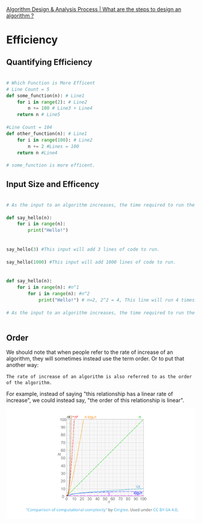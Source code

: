 [Algorithm Design & Analysis Process | What are the steps to design an algorithm ?](https://www.youtube.com/watch?v=6BWvV4xVh8U&list=PLftH_KTPtiBKPAbFwv0srGgzxVZFm65JX)

# Efficiency

## Quantifying Efficiency



```python

# Which Function is More Efficent
# Line Count = 5
def some_function(n): # Line1
    for i in range(2): # Line2
        n += 100 # Line3 + Line4
    return n # Line5

#Line Count = 104
def other_function(n): # Line1
    for i in range(100): # Line2
        n += 2 #Lines = 100 
    return n #Line4

# some_function is more efficent.

```

## Input Size and Efficency

```python

# As the input to an algorithm increases, the time required to run the algorithm may also increase.

def say_hello(n):
    for i in range(n):
        print("Hello!")


say_hello(3) #This input will add 3 lines of code to run.

say_hello(1000) #This input will add 1000 lines of code to run.


def say_hello(n):
    for i in range(n): #n^1
        for i in range(n): #n^2
            print("Hello!") # n=2, 2^2 = 4, This line will run 4 times.

# As the input to an algorithm increases, the time required to run the algorithm may also increase—and different algorithms may increase at different rates.



```
## Order

We should note that when people refer to the rate of increase of an algorithm, they will sometimes instead use the term order. Or to put that another way:

    The rate of increase of an algorithm is also referred to as the order of the algorithm.

For example, instead of saying "this relationship has a linear rate of increase", we could instead say, "the order of this relationship is linear".


![Computational Complexity](https://github.com/budostylz/Algorithms-and-Data-Structures-Practice/blob/Efficiency/computational_complexity.PNG)

